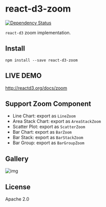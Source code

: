 # react-d3-zoom

[![Dependency Status](https://gemnasium.com/react-d3/react-d3-zoom.svg)](https://gemnasium.com/react-d3/react-d3-zoom)

`react-d3` zoom implementation.

## Install

```
npm install --save react-d3-zoom
```

## LIVE DEMO

http://reactd3.org/docs/zoom

## Support Zoom Component

- Line Chart: export as `LineZoom`
- Area Stack Chart: export as `AreaStackZoom`
- Scatter Plot: export as `ScatterZoom`
- Bar Chart: export as `BarZoom`
- Bar Stack: export as `BarStackZoom`
- Bar Group: export as `BarGroupZoom`

## Gallery

![img](http://www.reactd3.org/img/zoom/cover.png)

## License

Apache 2.0

